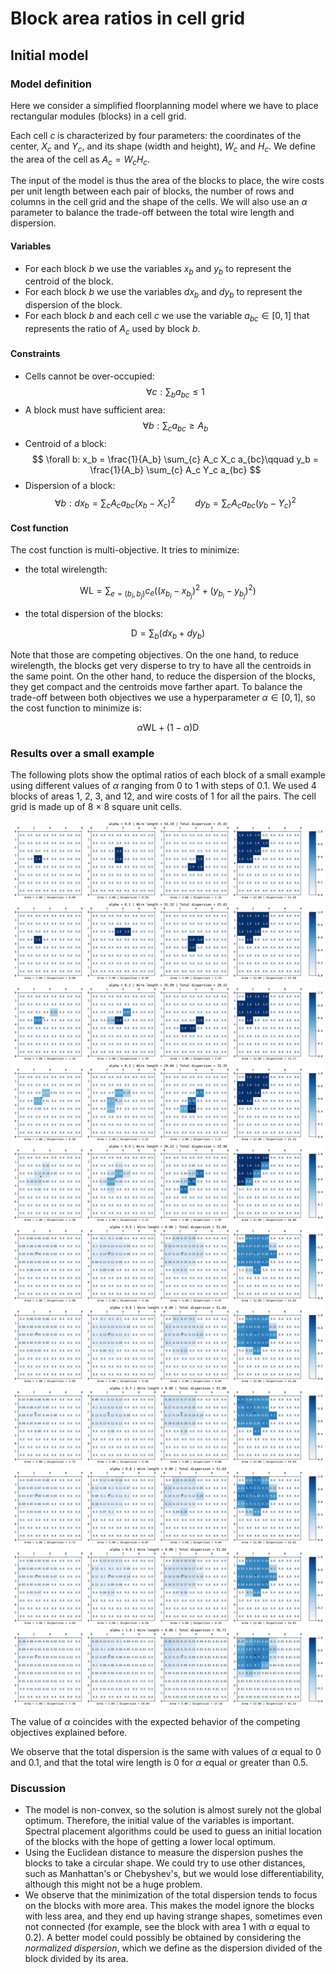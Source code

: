 # Block area ratios in cell grid

## Initial model

### Model definition

Here we consider a simplified floorplanning model where we have to place rectangular modules
(blocks) in a cell grid.

Each cell $c$ is characterized by four parameters: the coordinates of the center, $X_c$ and $Y_c$, and
its shape (width and height), $W_c$ and $H_c$. We define the area of the cell as $A_c = W_c H_c$.

The input of the model is thus the area of the blocks to place, the wire costs per unit length
between each pair of blocks, the number of rows and columns in the cell grid and the shape of the
cells. We will also use an $\alpha$ parameter to balance the trade-off between the total wire length
and dispersion.

#### Variables

* For each block $b$ we use the variables $x_b$ and $y_b$ to represent the centroid of the block.
* For each block $b$ we use the variables $dx_b$ and $dy_b$ to represent the dispersion of the
  block.
* For each block $b$ and each cell $c$ we use the variable $a_{bc} \in [0, 1]$ that represents the
  ratio of $A_c$ used by block $b$.

#### Constraints

* Cells cannot be over-occupied: $$
  \forall c: \sum_{b} a_{bc} \le 1
  $$
* A block must have sufficient area: $$
  \forall b: \sum_{c} a_{bc} \ge A_b
  $$
* Centroid of a block: $$
  \forall b: x_b = \frac{1}{A_b} \sum_{c} A_c X_c a_{bc}\qquad y_b = \frac{1}{A_b} \sum_{c} A_c Y_c a_{bc}
  $$
* Dispersion of a block: $$
  \forall b: dx_b = \sum_{c} A_c a_{bc} (x_b - X_c)^2\qquad dy_b = \sum_{c} A_c a_{bc} (y_b - Y_c)^2
  $$

#### Cost function

The cost function is multi-objective. It tries to minimize:

* the total wirelength:

$$
\mathrm{WL} = \sum_{e=(b_i, b_j)} c_e ((x_{b_i}-x_{b_j})^2+(y_{b_i}-y_{b_j})^2)
$$

* the total dispersion of the blocks:

$$
\mathrm{D} = \sum_{b} (dx_b + dy_b)
$$

Note that those are competing objectives. On the one hand, to reduce wirelength, the blocks get very
disperse to try to have all the centroids in the same point. On the other hand, to reduce the
dispersion of the blocks, they get compact and the centroids move farther apart. To balance the
trade-off between both objectives we use a hyperparameter $\alpha \in [0, 1]$, so the cost function
to minimize is:

$$
\alpha \mathrm{WL} + (1-\alpha) \mathrm{D}
$$

### Results over a small example

The following plots show the optimal ratios of each block of a small example using different values
of $\alpha$ ranging from 0 to 1 with steps of 0.1. We used 4 blocks of areas 1, 2, 3, and 12, and
wire costs of 1 for all the pairs. The cell grid is made up of 8 $\times$ 8 square unit cells.

<img src="results/fp-0.0.png"/>
<img src="results/fp-0.1.png"/>
<img src="results/fp-0.2.png"/>
<img src="results/fp-0.3.png"/>
<img src="results/fp-0.4.png"/>
<img src="results/fp-0.5.png"/>
<img src="results/fp-0.6.png"/>
<img src="results/fp-0.7.png"/>
<img src="results/fp-0.8.png"/>
<img src="results/fp-0.9.png"/>
<img src="results/fp-1.0.png"/>

The value of $\alpha$ coincides with the expected behavior of the competing objectives explained
before.

We observe that the total dispersion is the same with values of $\alpha$ equal to 0 and 0.1, and
that the total wire length is 0 for $\alpha$ equal or greater than 0.5.

### Discussion

* The model is non-convex, so the solution is almost surely not the global optimum. Therefore, the
  initial value of the variables is important. Spectral placement algorithms could be used to guess an
  initial location of the blocks with the hope of getting a lower local optimum.
* Using the Euclidean distance to measure the dispersion pushes the blocks to take a circular shape.
  We could try to use other distances, such as Manhattan's or Chebyshev's, but we would lose
  differentiability, although this might not be a huge problem.
* We observe that the minimization of the total dispersion tends to focus on the blocks with more
  area. This makes the model ignore the blocks with less area, and they end up having strange shapes,
  sometimes even not connected (for example, see the block with area 1 with $\alpha$ equal to 0.2).
  A better model could possibly be obtained by considering the *normalized dispersion*, which we
  define as the dispersion divided of the block divided by its area.
